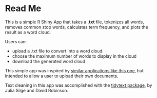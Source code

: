 # Read Me

This is a simple R Shiny App that takes a **.txt** file, tokenizes all words, removes common stop words, calculates term frequency, and plots the result as a word cloud.


Users can:
- upload a .txt file to convert into a word cloud
- choose the maximum number of words to display in the cloud
- download the generated word cloud


This simple app was inspired by [similar applications like this one](https://shiny.rstudio.com/gallery/word-cloud.html), but intended to allow a user to upload their own documents.

Text cleaning in this app was accomplished with the [tidytext package](https://www.tidytextmining.com/), by Julia Silge and David Robinson.
